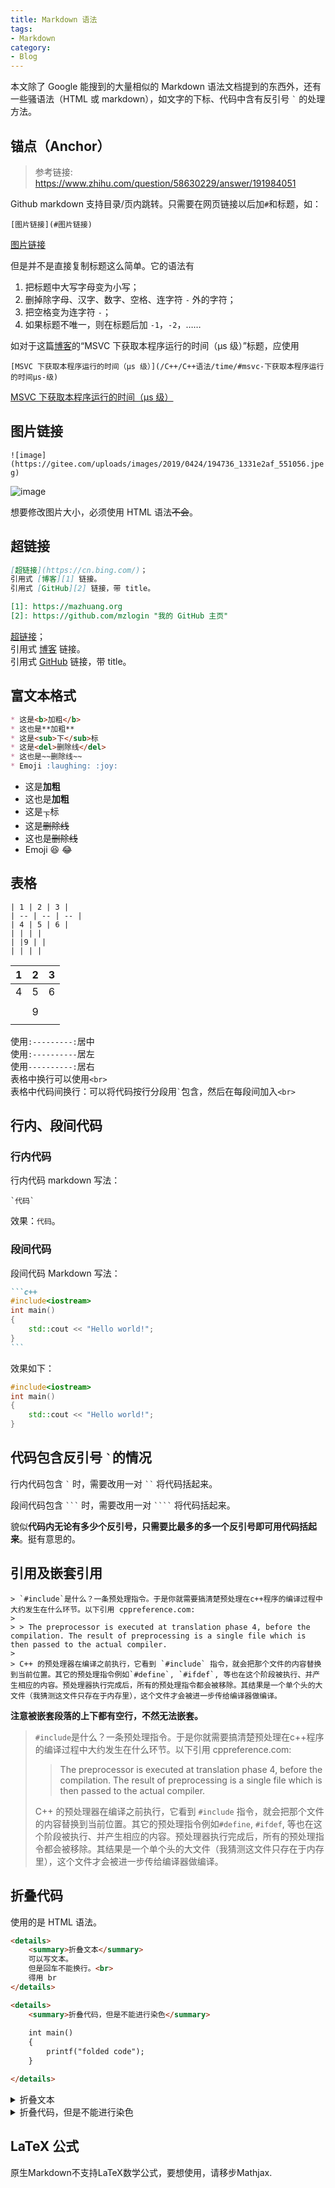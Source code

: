 ```yaml
---
title: Markdown 语法
tags: 
- Markdown
category: 
- Blog
---
```


本文除了 Google 能搜到的大量相似的 Markdown 语法文档提到的东西外，还有一些骚语法（HTML 或 markdown），如文字的下标、代码中含有反引号 `` ` `` 的处理方法。

## 锚点（Anchor）

> 参考链接: https://www.zhihu.com/question/58630229/answer/191984051

Github markdown 支持目录/页内跳转。只需要在网页链接以后加`#`和标题，如：

`[图片链接](#图片链接)`

[图片链接](#图片链接)

但是并不是直接复制标题这么简单。它的语法有

1. 把标题中大写字母变为小写；
2. 删掉除字母、汉字、数字、空格、连字符 `-` 外的字符；
3. 把空格变为连字符 `-`；
4. 如果标题不唯一，则在标题后加 `-1`，`-2`，……

如对于这篇[博客](/C++/C++语法/time)的“MSVC 下获取本程序运行的时间（μs 级）”标题，应使用

`[MSVC 下获取本程序运行的时间（μs 级）](/C++/C++语法/time/#msvc-下获取本程序运行的时间μs-级)`

[MSVC 下获取本程序运行的时间（μs 级）](/C++/C++语法/time/#msvc-下获取本程序运行的时间μs-级)

## 图片链接

`![image](https://gitee.com/uploads/images/2019/0424/194736_1331e2af_551056.jpeg)`

![image](https://gitee.com/uploads/images/2019/0424/194736_1331e2af_551056.jpeg)

想要修改图片大小，必须使用 HTML 语法~~不会~~。

## 超链接

```markdown
[超链接](https://cn.bing.com/)；
引用式 [博客][1] 链接。
引用式 [GitHub][2] 链接，带 title。

[1]: https://mazhuang.org
[2]: https://github.com/mzlogin "我的 GitHub 主页"
```

[超链接](https://cn.bing.com/)；  
引用式 [博客][1] 链接。  
引用式 [GitHub][2] 链接，带 title。

[1]: https://mazhuang.org
[2]: https://github.com/mzlogin "我的 GitHub 主页"

## 富文本格式

```markdown
* 这是<b>加粗</b>
* 这也是**加粗**
* 这是<sub>下</sub>标
* 这是<del>删除线</del>
* 这也是~~删除线~~
* Emoji :laughing: :joy:
```

* 这是<b>加粗</b>
* 这也是**加粗**
* 这是<sub>下</sub>标
* 这是<del>删除线</del>
* 这也是~~删除线~~
* Emoji :laughing: :joy:

## 表格

```
| 1 | 2 | 3 |
| -- | -- | -- |
| 4 | 5 | 6 |
| | | |
| |9 | |
| | | |
```

| 1 | 2 | 3 |
|-|-|-|
| 4 | 5 | 6 |
| | | |
| |9 | |
| | | |

使用`:---------:`居中  
使用`:----------`居左  
使用`----------:`居右  
表格中换行可以使用`<br>`  
表格中代码间换行：可以将代码按行分段用`` ` ``包含，然后在每段间加入`<br>`

## 行内、段间代码

### 行内代码

行内代码 markdown 写法：

```
`代码`
```

效果：`代码`。

### 段间代码

段间代码 Markdown 写法：

````markdown
```c++
#include<iostream>
int main()
{
    std::cout << "Hello world!";
}
```
````

效果如下：

```c++
#include<iostream>
int main()
{
    std::cout << "Hello world!";
}
```

## 代码包含反引号 `` ` ``的情况

行内代码包含 `` ` `` 时，需要改用一对 ``` `` ``` 将代码括起来。

段间代码包含 `` ``` `` 时，需要改用一对 ````` ```` ````` 将代码括起来。

貌似**代码内无论有多少个反引号，只需要比最多的多一个反引号即可用代码括起来**。挺有意思的。

## 引用及嵌套引用

```
> `#include`是什么？一条预处理指令。于是你就需要搞清楚预处理在c++程序的编译过程中大约发生在什么环节。以下引用 cppreference.com:  
>
> > The preprocessor is executed at translation phase 4, before the compilation. The result of preprocessing is a single file which is then passed to the actual compiler.  
>
> C++ 的预处理器在编译之前执行，它看到 `#include` 指令，就会把那个文件的内容替换到当前位置。其它的预处理指令例如`#define`, `#ifdef`, 等也在这个阶段被执行、并产生相应的内容。预处理器执行完成后，所有的预处理指令都会被移除。其结果是一个单个头的大文件（我猜测这文件只存在于内存里），这个文件才会被进一步传给编译器做编译。
```

**注意被嵌套段落的上下都有空行，不然无法嵌套。**

> `#include`是什么？一条预处理指令。于是你就需要搞清楚预处理在c++程序的编译过程中大约发生在什么环节。以下引用 cppreference.com:  
>
> > The preprocessor is executed at translation phase 4, before the compilation. The result of preprocessing is a single file which is then passed to the actual compiler.  
>
> C++ 的预处理器在编译之前执行，它看到 `#include` 指令，就会把那个文件的内容替换到当前位置。其它的预处理指令例如`#define`, `#ifdef`, 等也在这个阶段被执行、并产生相应的内容。预处理器执行完成后，所有的预处理指令都会被移除。其结果是一个单个头的大文件（我猜测这文件只存在于内存里），这个文件才会被进一步传给编译器做编译。

## 折叠代码

使用的是 HTML 语法。

```html
<details>
    <summary>折叠文本</summary>
    可以写文本。
    但是回车不能换行。<br>
    得用 br
</details>

<details>
    <summary>折叠代码，但是不能进行染色</summary>
    
    int main()
    {
        printf("folded code");
    }

</details>
```

<details>
    <summary>折叠文本</summary>
    可以写文本。
    但是回车不能换行。<br>
    得用 br
</details>

<details>
    <summary>折叠代码，但是不能进行染色</summary>
    
    int main()
    {
        printf("folded code");
    }

</details>

## LaTeX 公式

原生Markdown不支持LaTeX数学公式，要想使用，请移步Mathjax.